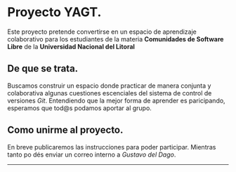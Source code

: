 # Proyecto YAGT.
Este proyecto pretende convertirse en un espacio de aprendizaje colaborativo para los estudiantes de la materia **Comunidades de Software Libre** de la **Universidad Nacional del Litoral**
## De que se trata.
Buscamos construir un espacio donde practicar de manera conjunta y colaborativa algunas cuestiones escenciales del sistema de control de versiones _Git_.  Entendiendo que la mejor forma de aprender es paricipando, esperamos que tod@s podamos aportar al grupo. 
## Como unirme al proyecto.
En breve publicaremos las instrucciones para poder participar. Mientras tanto po
dés enviar un correo interno a _Gustavo del Dago_.

---
